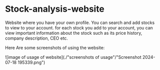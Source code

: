 # Stock-analysis-website
Website where you have your own profile. You can search and add stocks to view to your account. for each stock you add to your account, you can view important information about the stock such as its price history, company description, CEO etc.

Here Are some screenshots of using the website:

![image of usage of website](./"screenshots of usage"/"Screenshot 2024-07-18 195339.png")
